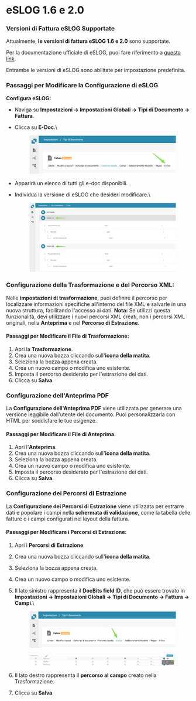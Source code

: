 # eSLOG 1.6 e 2.0

### Versioni di Fattura eSLOG Supportate

Attualmente, **le versioni di fattura eSLOG 1.6 e 2.0** sono supportate.

Per la documentazione ufficiale di eSLOG, puoi fare riferimento a [questo link](https://epos.si/en/eslog).

Entrambe le versioni di eSLOG sono abilitate per impostazione predefinita.

### Passaggi per Modificare la Configurazione di eSLOG

**Configura eSLOG:**

* Naviga su **Impostazioni → Impostazioni Globali → Tipi di Documento → Fattura**.
*   Clicca su **E-Doc**.\


    <figure><img src="../../../../../.gitbook/assets/image.png" alt=""><figcaption></figcaption></figure>
* Apparirà un elenco di tutti gli e-doc disponibili.
*   Individua la versione di eSLOG che desideri modificare.\


    <figure><img src="../../../../../.gitbook/assets/image (1).png" alt=""><figcaption></figcaption></figure>

### **Configurazione della Trasformazione e del Percorso XML:**

Nelle **impostazioni di trasformazione**, puoi definire il percorso per localizzare informazioni specifiche all'interno del file XML e salvarle in una nuova struttura, facilitando l'accesso ai dati. **Nota:** Se utilizzi questa funzionalità, devi utilizzare i nuovi percorsi XML creati, non i percorsi XML originali, nella **Anteprima** e nel **Percorso di Estrazione**.

#### **Passaggi per Modificare il File di Trasformazione:**

1. Apri la **Trasformazione**.
2. Crea una nuova bozza cliccando sull'**icona della matita**.
3. Seleziona la bozza appena creata.
4. Crea un nuovo campo o modifica uno esistente.
5. Imposta il percorso desiderato per l'estrazione dei dati.
6. Clicca su **Salva**.

### Configurazione dell'Anteprima PDF

La **Configurazione dell'Anteprima PDF** viene utilizzata per generare una versione leggibile dall'utente del documento. Puoi personalizzarla con HTML per soddisfare le tue esigenze.

#### **Passaggi per Modificare il File di Anteprima:**

1. Apri l'**Anteprima**.
2. Crea una nuova bozza cliccando sull'**icona della matita**.
3. Seleziona la bozza appena creata.
4. Crea un nuovo campo o modifica uno esistente.
5. Imposta il percorso desiderato per l'estrazione dei dati.
6. Clicca su **Salva**.

### Configurazione dei Percorsi di Estrazione

La **Configurazione dei Percorsi di Estrazione** viene utilizzata per estrarre dati e popolare i campi nella **schermata di validazione**, come la tabella delle fatture o i campi configurati nel layout della fattura.

#### **Passaggi per Modificare i Percorsi di Estrazione**:

1. Apri i **Percorsi di Estrazione**.
2. Crea una nuova bozza cliccando sull'**icona della matita**.
3. Seleziona la bozza appena creata.
4. Crea un nuovo campo o modifica uno esistente.
5.  Il lato sinistro rappresenta il **DocBits field ID**, che può essere trovato in **Impostazioni → Impostazioni Globali → Tipi di Documento → Fattura → Campi**.\


    <figure><img src="../../../../../.gitbook/assets/image (2).png" alt=""><figcaption></figcaption></figure>

    <figure><img src="../../../../../.gitbook/assets/image (3).png" alt=""><figcaption></figcaption></figure>
6. Il lato destro rappresenta il **percorso al campo** creato nella Trasformazione.
7. Clicca su **Salva**.
